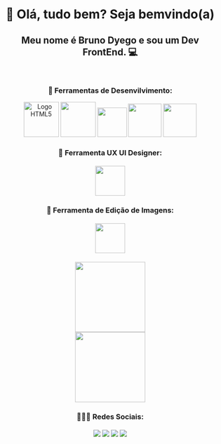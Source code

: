  <h1 align="center";font-family="Arial, Helvetica, sans-serif;">👋 Olá, tudo bem? Seja bemvindo(a)</h1>
    <h2 align="center"; font-family="Arial, Helvetica, sans-serif;">Meu nome é <a style="text-decoration:none;" href="https://www.linkedin.com/in/brunodyegoweb" target="_blank">Bruno Dyego</a> e sou um  Dev FrontEnd. 💻</h2><br>
    <div align="center">
    <h3>🚀 Ferramentas de Desenvilvimento:</h3>
        <img alt="Logo HTML5" style="height:80px; width:80px;"src="https://cdn.jsdelivr.net/gh/devicons/devicon/icons/html5/html5-original-wordmark.svg" />
        <img style="height:80px; width:80px;"src="https://cdn.jsdelivr.net/gh/devicons/devicon/icons/css3/css3-original-wordmark.svg" />
        <img style="height:67px; width:67px;"src="https://cdn.jsdelivr.net/gh/devicons/devicon/icons/javascript/javascript-original.svg" />
        <img style="height:76px; width:76px;"src="https://cdn.jsdelivr.net/gh/devicons/devicon/icons/sass/sass-original.svg" />
        <img style="height:76px; width:76px;"src="https://cdn.jsdelivr.net/gh/devicons/devicon/icons/less/less-plain-wordmark.svg" />     
        </div>
    <h3 align="center"; >📐 Ferramenta UX UI Designer:<br><br>
        <img style="height:68px; width:68px;"src="https://cdn.jsdelivr.net/gh/devicons/devicon/icons/xd/xd-line.svg" />
    <h3 align="center">🎨 Ferramenta de Edição de Imagens:<br><br> 
        <img style="height:68px; width:68px;"src="https://cdn.jsdelivr.net/gh/devicons/devicon/icons/photoshop/photoshop-line.svg" /><br><br> 
        <div align="center;">
        <a href="github.com/brunodyegoweb">
           <img height="160em" src="https://github-readme-stats.vercel.app/api?username=brunodyegoweb&count_private=true&include_all_commits=true&show_icons=true&theme=dracula&hide_border=false&show_owner=true"/>
        </a>
      </div>
      <div align="center">
      <img height="160em" src="https://github-readme-stats.vercel.app/api/top-langs/?username=brunodyegoweb&theme=dracula&hide_border=false&&layout=compact"/>
      </div>
      <h3 align="center"> 👨‍👩‍👦 Redes Sociais:
        <br>
      <div align="center"><br>
        <a href="https://www.youtube.com/channel/UCES_yPOvV0HiM1DdrIr0lpQ" target="_blank"><img src="https://img.shields.io/badge/YouTube-FF0000?style=for-the-badge&logo=youtube&logoColor=white" target="_blank"></a>
        <a href="https://www.linkedin.com/in/brunodyegoweb/" target="_blank"><img src="https://img.shields.io/badge/-LinkedIn-%230077B5?style=for-the-badge&logo=linkedin&logoColor=white" target="_blank"></a>
        <a href="https://www.instagram.com/brunodyegoweb/" target="_blank"><img src="https://img.shields.io/badge/-Instagram-%23E4405F?style=for-the-badge&logo=instagram&logoColor=white" target="_blank"></a> 
        <a href="https://www.facebook.com/bruno.dyego.94"><img src="https://img.shields.io/badge/-Facebook-%230077B5?style=for-the-badge&logo=facebook&logoColor=white" target="_blank"></a>
      </div>
      <br> <br>
